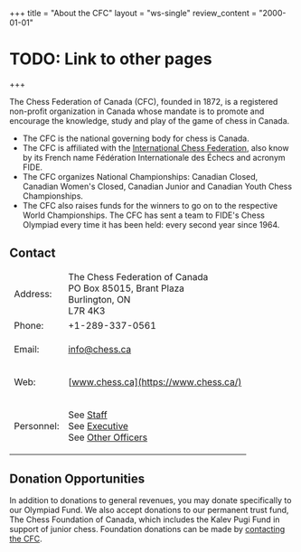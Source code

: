 +++
title = "About the CFC"
layout = "ws-single"
review_content = "2000-01-01"
# TODO: Link to other pages
+++

The Chess Federation of Canada (CFC), founded in 1872,
is a registered non-profit organization in Canada whose mandate is
to promote and encourage the knowledge, study and play of the game of chess in Canada.

* The CFC is the national governing body for chess is Canada.
* The CFC is affiliated with the [International Chess Federation](https://www.fide.com/), 
also know by its French name Fédération Internationale des Échecs
and acronym FIDE.
* The CFC organizes National Championships: Canadian Closed, Canadian Women's Closed,
Canadian Junior and Canadian Youth Chess Championships.
* The CFC also raises funds for the winners to go on to the respective World Championships.
The CFC has sent a team to FIDE's Chess Olympiad every time it has been held: every second year since 1964.

## Contact

<table class="table">
 <thead><tr></tr></thead>
 <tr>
  <td class="has-text-right">Address:</td>
  <td>
   The Chess Federation of Canada
   <br>PO Box 85015, Brant Plaza
   <br>Burlington, ON 
   <br>L7R 4K3
  </td>
 </tr>
 <tr>
  <td class="has-text-right">Phone:</td>
  <td>+1-289-337-0561</td>
 </tr>
 <tr>
  <td class="has-text-right">Email:</td>
  <td>
  
   [info@chess.ca](mailto:info@chess.ca)

  </td>
 </tr>
 <tr>
  <td class="has-text-right">Web:</td>
  <td>

   [www.chess.ca](https://www.chess.ca/)

  </td>
 </tr>
 <tr>
  <td class="has-text-right">Personnel:</td>
  <td>

   See [Staff](/en/cfc/personnel/)<br>
   See [Executive](/en/cfc/personnel/)<br>
   See [Other Officers](/en/cfc/personnel/)

  </td>
 </tr>
</table>
	
## Donation Opportunities
In addition to donations to general revenues, you may donate specifically to our Olympiad Fund.
We also accept donations to our permanent trust fund, The Chess Foundation of Canada,
which includes the Kalev Pugi Fund in support of junior chess.
Foundation donations can be made by
[contacting the CFC](https://forms.gle/miag39Q6tutM7pmc7).
